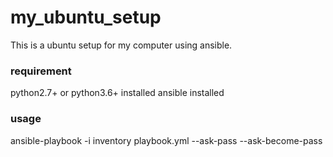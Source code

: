 # my_ubuntu_setup
This is a ubuntu setup for my computer using ansible.

### requirement
python2.7+ or python3.6+ installed
ansible installed

### usage
ansible-playbook -i inventory playbook.yml --ask-pass --ask-become-pass
